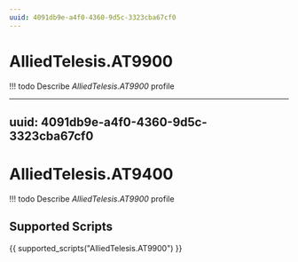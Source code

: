 ```yaml
---
uuid: 4091db9e-a4f0-4360-9d5c-3323cba67cf0
---
```



# AlliedTelesis.AT9900


<!-- prettier-ignore -->
!!! todo
    Describe *AlliedTelesis.AT9900* profile

---
uuid: 4091db9e-a4f0-4360-9d5c-3323cba67cf0
---


# AlliedTelesis.AT9400


<!-- prettier-ignore -->
!!! todo
    Describe *AlliedTelesis.AT9900* profile

## Supported Scripts

{{ supported_scripts("AlliedTelesis.AT9900") }}
